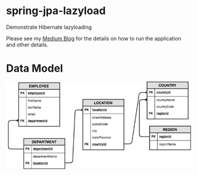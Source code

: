 # spring-jpa-lazyload
Demonstrate Hibernate lazyloading

Please see my [Medium Blog](https://medium.com/@gdprao/fixing-hibernate-n-1-problem-in-spring-boot-application-a99c38c5177d) for the details on how to run the application and other details.

# Data Model

![DataModel](src/main/datamodel/DepartmentDataModelDiagram.png?raw=true "DataModel")